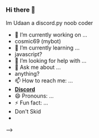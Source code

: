 ### Hi there 👋

Im Udaan a discord.py noob coder


- 🔭 I’m currently working on ...<br>
- cosmic69 (mybot)
- 🌱 I’m currently learning ...<br>
- javascript?
- 🤔 I’m looking for help with ...
- 💬 Ask me about ...
- anything?
- 📫 How to reach me: ...<br>
- [**Discord**](discord.gg/coders)
- 😄 Pronouns: ...
- ⚡ Fun fact: ...<br>
- Don't Skid
- 
-->
